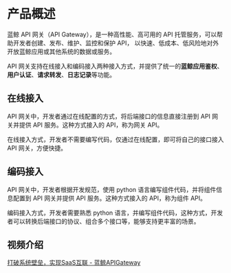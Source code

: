 # 产品概述

蓝鲸 API 网关（API Gateway），是一种高性能、高可用的 API 托管服务，可以帮助开发者创建、发布、维护、监控和保护 API，
以快速、低成本、低风险地对外开放蓝鲸应用或其他系统的数据或服务。

API 网关支持在线接入和编码接入两种接入方式，并提供了统一的**蓝鲸应用鉴权**、**用户认证**、**请求转发**、**日志记录**等功能。

## 在线接入

API 网关中，开发者通过在线配置的方式，将后端接口的信息直接注册到 API 网关并提供 API 服务。这种方式接入的 API，称为网关 API。

在线接入方式，开发者不需要编写代码，仅通过在线配置，即可将自己的接口接入 API 网关，方便快捷。

## 编码接入

API 网关中，开发者根据开发规范，使用 python 语言编写组件代码，并将组件信息配置到 API 网关并提供 API 服务。这种方式接入的 API，称为组件 API。

编码接入方式，开发者需要熟悉 python 语言，并编写组件代码，这种方式，开发者可以转换后端接口的协议、组合多个接口等，能够支持更丰富的场景。


## 视频介绍

[打破系统壁垒，实现SaaS互联 - 蓝鲸APIGateway](https://www.bilibili.com/video/BV1Cv4y137h7/)



